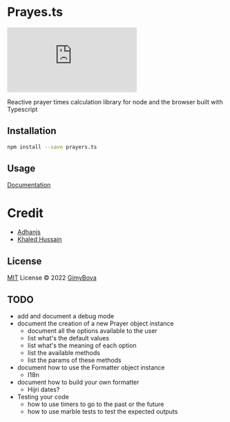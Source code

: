 # Prayes.ts

[![NPM version](https://img.shields.io/npm/v/prayers.ts?color=a1b858&label=)](https://www.npmjs.com/package/prayers.ts)

Reactive prayer times calculation library for node and the browser built with Typescript

## Installation

```bash
npm install --save prayers.ts
```

## Usage

[Documentation](https://prayers-ts.netlify.app)

# Credit

- [Adhanjs](https://github.com/batoulapps/adhan-js)
- [Khaled Hussain](https://github.com/khalid-hussain)

## License

[MIT](./LICENSE) License © 2022 [GimyBoya](https://github.com/gimyboya)

## TODO

- add and document a debug mode
- document the creation of a new Prayer object instance
  - document all the options available to the user
  - list what's the default values
  - list what's the meaning of each option
  - list the available methods
  - list the params of these methods
- document how to use the Formatter object instance
  - I18n
- document how to build your own formatter
  - Hijri dates?
- Testing your code
  - how to use timers to go to the past or the future
  - how to use marble tests to test the expected outputs
